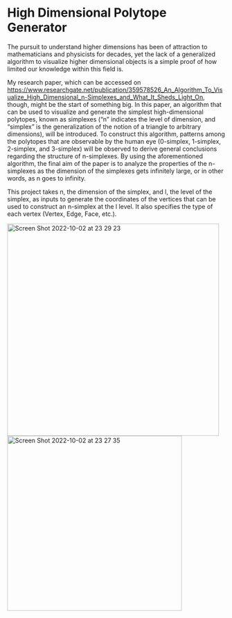 # High Dimensional Polytope Generator

The pursuit to understand higher dimensions has been of attraction to mathematicians and physicists for decades, yet the lack of a generalized algorithm to visualize higher dimensional objects is a simple proof of how limited our knowledge within this field is. 

My research paper, which can be accessed on https://www.researchgate.net/publication/359578526_An_Algorithm_To_Visualize_High_Dimensional_n-Simplexes_and_What_It_Sheds_Light_On, though, might be the start of something big. In this paper, an algorithm that can be used to visualize and generate the simplest high-dimensional polytopes, known as simplexes (“n” indicates the level of dimension, and “simplex” is the generalization of the notion of a triangle to arbitrary dimensions), will be introduced. To construct this algorithm, patterns among the polytopes that are observable by the human eye (0-simplex, 1-simplex, 2-simplex, and 3-simplex) will be observed to derive general conclusions regarding the structure of n-simplexes. By using the aforementioned algorithm, the final aim of the paper is to analyze the properties of the n-simplexes as the dimension of the simplexes gets infinitely large, or in other words, as n goes to infinity.

This project takes n, the dimension of the simplex, and l, the level of the simplex, as inputs to generate the coordinates of the vertices that can be used to construct an n-simplex at the l level. It also specifies the type of each vertex (Vertex, Edge, Face, etc.).

<img width="489" alt="Screen Shot 2022-10-02 at 23 29 23" src="https://user-images.githubusercontent.com/96665962/193496598-5326242b-94d0-49d1-86fa-74127c2fec74.png">
<img width="403" alt="Screen Shot 2022-10-02 at 23 27 35" src="https://user-images.githubusercontent.com/96665962/193496608-b16c7bbb-16c2-45d6-b244-6ee7f708ec03.png">
